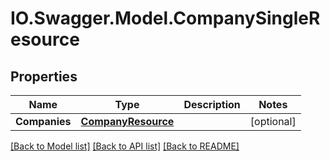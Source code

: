# IO.Swagger.Model.CompanySingleResource
## Properties

Name | Type | Description | Notes
------------ | ------------- | ------------- | -------------
**Companies** | [**CompanyResource**](CompanyResource.md) |  | [optional] 

[[Back to Model list]](../README.md#documentation-for-models) [[Back to API list]](../README.md#documentation-for-api-endpoints) [[Back to README]](../README.md)

